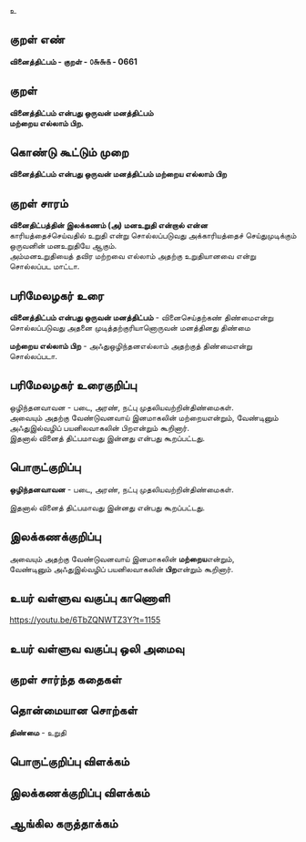 உ

## குறள் எண் 

**வினைத்திட்பம் - குறள் - ௦௬௬௧ - 0661**  

## குறள் 

**வினைத்திட்பம் என்பது ஒருவன் மனத்திட்பம்  
மற்றைய எல்லாம் பிற.**  

## கொண்டு கூட்டும் முறை

**வினைத்திட்பம் என்பது ஒருவன் மனத்திட்பம் மற்றைய எல்லாம் பிற**  

## குறள் சாரம் 

**வினைதிட்பத்தின் இலக்கணம் (அ) மனஉறுதி என்றால் என்ன**  
காரியத்தைச்செய்வதில் உறுதி என்று சொல்லப்படுவது அக்காரியத்தைச் செய்துமுடிக்கும் ஒருவனின் மனஉறுதியே ஆகும்.  
அம்மனஉறுதியைத் தவிர மற்றவை எல்லாம் அதற்கு உறுதியானவை என்று சொல்லப்பட மாட்டா.  

## பரிமேலழகர் உரை

**வினைத்திட்பம் என்பது ஒருவன் மனத்திட்பம்** - வினைசெய்தற்கண் திண்மைஎன்று சொல்லப்படுவது அதனை முடித்தற்குரியானொருவன் மனத்தினது திண்மை  

**மற்றைய எல்லாம் பிற** - அஃதுஒழிந்தனஎல்லாம் அதற்குத் திண்மைஎன்று சொல்லப்படா.   

## பரிமேலழகர் உரைகுறிப்பு   

ஒழிந்தனவாவன - படை, அரண், நட்பு முதலியவற்றின்திண்மைகள்.  
அவையும் அதற்கு வேண்டுவனவாய் இனமாகலின் மற்றையஎன்றும், வேண்டினும் அஃதுஇல்வழிப் பயனிலவாகலின் பிறஎன்றும் கூறினார்.  
இதனால் வினைத் திட்பமாவது இன்னது என்பது கூறப்பட்டது.  

## பொருட்குறிப்பு 

**ஒழிந்தனவாவன** - படை, அரண், நட்பு முதலியவற்றின்திண்மைகள்.  

இதனால் வினைத் திட்பமாவது இன்னது என்பது கூறப்பட்டது.  

## இலக்கணக்குறிப்பு  

அவையும் அதற்கு வேண்டுவனவாய் இனமாகலின் **மற்றைய**என்றும்,  
வேண்டினும் அஃதுஇல்வழிப் பயனிலவாகலின் **பிற**என்றும் கூறினார். 

## உயர் வள்ளுவ வகுப்பு காணொளி

https://youtu.be/6TbZQNWTZ3Y?t=1155 

## உயர் வள்ளுவ வகுப்பு ஒலி அமைவு 

 
## குறள் சார்ந்த கதைகள் 


## தொன்மையான சொற்கள்

**திண்மை** - உறுதி   

## பொருட்குறிப்பு விளக்கம்


## இலக்கணக்குறிப்பு விளக்கம்


## ஆங்கில கருத்தாக்கம் 


